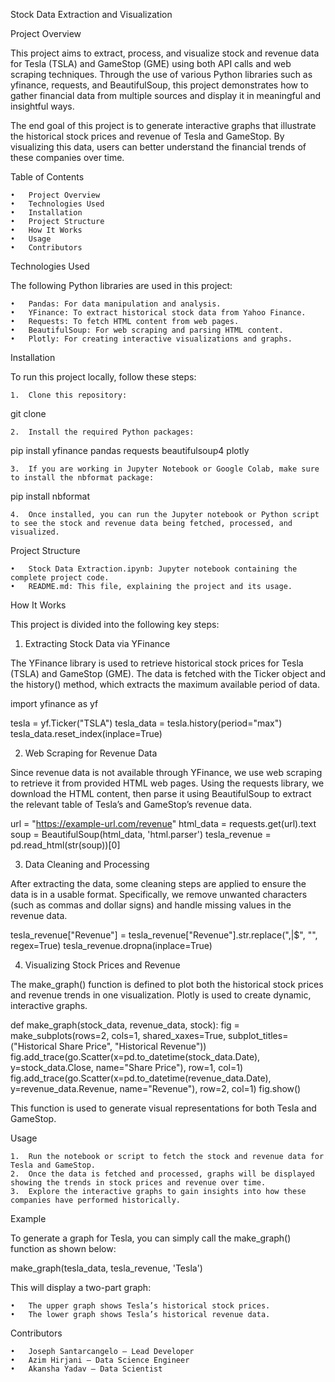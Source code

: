 Stock Data Extraction and Visualization

Project Overview

This project aims to extract, process, and visualize stock and revenue data for Tesla (TSLA) and GameStop (GME) using both API calls and web scraping techniques. Through the use of various Python libraries such as yfinance, requests, and BeautifulSoup, this project demonstrates how to gather financial data from multiple sources and display it in meaningful and insightful ways.

The end goal of this project is to generate interactive graphs that illustrate the historical stock prices and revenue of Tesla and GameStop. By visualizing this data, users can better understand the financial trends of these companies over time.

Table of Contents

	•	Project Overview
	•	Technologies Used
	•	Installation
	•	Project Structure
	•	How It Works
	•	Usage
	•	Contributors

Technologies Used

The following Python libraries are used in this project:

	•	Pandas: For data manipulation and analysis.
	•	YFinance: To extract historical stock data from Yahoo Finance.
	•	Requests: To fetch HTML content from web pages.
	•	BeautifulSoup: For web scraping and parsing HTML content.
	•	Plotly: For creating interactive visualizations and graphs.

Installation

To run this project locally, follow these steps:

	1.	Clone this repository:

git clone <repository-url>


	2.	Install the required Python packages:

pip install yfinance pandas requests beautifulsoup4 plotly


	3.	If you are working in Jupyter Notebook or Google Colab, make sure to install the nbformat package:

pip install nbformat


	4.	Once installed, you can run the Jupyter notebook or Python script to see the stock and revenue data being fetched, processed, and visualized.

Project Structure

	•	Stock Data Extraction.ipynb: Jupyter notebook containing the complete project code.
	•	README.md: This file, explaining the project and its usage.

How It Works

This project is divided into the following key steps:

1. Extracting Stock Data via YFinance

The YFinance library is used to retrieve historical stock prices for Tesla (TSLA) and GameStop (GME). The data is fetched with the Ticker object and the history() method, which extracts the maximum available period of data.

import yfinance as yf

tesla = yf.Ticker("TSLA")
tesla_data = tesla.history(period="max")
tesla_data.reset_index(inplace=True)

2. Web Scraping for Revenue Data

Since revenue data is not available through YFinance, we use web scraping to retrieve it from provided HTML web pages. Using the requests library, we download the HTML content, then parse it using BeautifulSoup to extract the relevant table of Tesla’s and GameStop’s revenue data.

url = "https://example-url.com/revenue"
html_data = requests.get(url).text
soup = BeautifulSoup(html_data, 'html.parser')
tesla_revenue = pd.read_html(str(soup))[0]

3. Data Cleaning and Processing

After extracting the data, some cleaning steps are applied to ensure the data is in a usable format. Specifically, we remove unwanted characters (such as commas and dollar signs) and handle missing values in the revenue data.

tesla_revenue["Revenue"] = tesla_revenue["Revenue"].str.replace(",|\$", "", regex=True)
tesla_revenue.dropna(inplace=True)

4. Visualizing Stock Prices and Revenue

The make_graph() function is defined to plot both the historical stock prices and revenue trends in one visualization. Plotly is used to create dynamic, interactive graphs.

def make_graph(stock_data, revenue_data, stock):
    fig = make_subplots(rows=2, cols=1, shared_xaxes=True, subplot_titles=("Historical Share Price", "Historical Revenue"))
    fig.add_trace(go.Scatter(x=pd.to_datetime(stock_data.Date), y=stock_data.Close, name="Share Price"), row=1, col=1)
    fig.add_trace(go.Scatter(x=pd.to_datetime(revenue_data.Date), y=revenue_data.Revenue, name="Revenue"), row=2, col=1)
    fig.show()

This function is used to generate visual representations for both Tesla and GameStop.

Usage

	1.	Run the notebook or script to fetch the stock and revenue data for Tesla and GameStop.
	2.	Once the data is fetched and processed, graphs will be displayed showing the trends in stock prices and revenue over time.
	3.	Explore the interactive graphs to gain insights into how these companies have performed historically.

Example

To generate a graph for Tesla, you can simply call the make_graph() function as shown below:

make_graph(tesla_data, tesla_revenue, 'Tesla')

This will display a two-part graph:

	•	The upper graph shows Tesla’s historical stock prices.
	•	The lower graph shows Tesla’s historical revenue data.

Contributors

	•	Joseph Santarcangelo – Lead Developer
	•	Azim Hirjani – Data Science Engineer
	•	Akansha Yadav – Data Scientist

